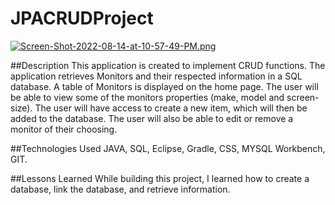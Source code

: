 # JPACRUDProject

[![Screen-Shot-2022-08-14-at-10-57-49-PM.png](https://i.postimg.cc/Bv0q8HBr/Screen-Shot-2022-08-14-at-10-57-49-PM.png)](https://postimg.cc/3ktMVy61)

##Description
This application is created to implement CRUD functions. The application retrieves Monitors and their respected information in a SQL database. A table of Monitors is displayed on the home page. The user will be able to view some of the monitors properties (make, model and screen-size). The user will have access to create a new item, which will then be added to the database. The user will also be able to edit or remove a monitor of their choosing.

##Technologies Used
JAVA, SQL, Eclipse, Gradle, CSS, MYSQL Workbench, GIT.

##Lessons Learned
While building this project, I learned how to create a database, link the database, and retrieve information.

